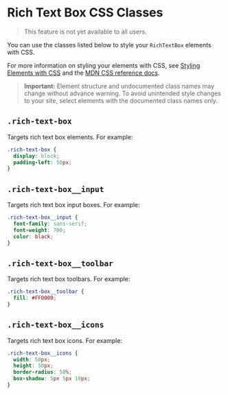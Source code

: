 <!-- This article was published using the Doc Push single-sourcing tool. Any changes to this article MUST be made in the source file. Find it at www.github.com/wix-private/velo-docs.-->

# Rich Text Box CSS Classes

> This feature is not yet available to all users.

You can use the classes listed below
to style your `RichTextBox` elements with CSS.

For more information on styling your elements with CSS, see
[Styling Elements with CSS]($w/styling-elements-with-css) and the
[MDN CSS reference docs](https://developer.mozilla.org/en-US/docs/Learn/CSS).

<blockquote class="important">

__Important:__
Element structure and undocumented class names
may change without advance warning.
To avoid unintended style changes to your site,
select elements with the documented class names only.

</blockquote>

## `.rich-text-box`

Targets rich text box elements.
For example:

```css
.rich-text-box {
  display: block;
  padding-left: 50px;
}
```

## `.rich-text-box__input`

Targets rich text box input boxes.
For example:

```css
.rich-text-box__input {
  font-family: sans-serif;
  font-weight: 700;
  color: black;
}
```

## `.rich-text-box__toolbar`

Targets rich text box toolbars.
For example:

```css
.rich-text-box__toolbar {
  fill: #FF0000;
}
```

## `.rich-text-box__icons`

Targets rich text box icons.
For example:

```css
.rich-text-box__icons {
  width: 50px;
  height: 50px;
  border-radius: 50%;
  box-shadow: 5px 5px 10px;
}
```
